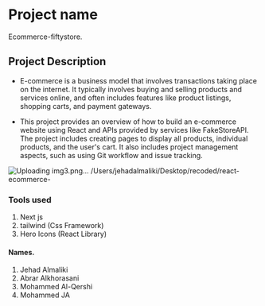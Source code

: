 # Project name 

Ecommerce-fiftystore.

## Project Description 

* E-commerce is a business model that involves transactions taking place on the internet. It typically involves buying and selling products and services online, and often includes features like product listings, shopping carts, and payment gateways. 

 * This project provides an overview of how to build an e-commerce website using React and APIs provided by services like FakeStoreAPI. The project includes creating pages to display all products, individual products, and the user's cart. It also includes project management aspects, such as using Git workflow and issue tracking.

![Uploading img3.png…]()
/Users/jehadalmaliki/Desktop/recoded/react-ecommerce-



 ### Tools used
 1. Next js 
 2. tailwind (Css Framework)
 3. Hero Icons (React Library)
 

 ####   Names.

 1. Jehad Almaliki
 2. Abrar Alkhorasani
 3. Mohammed Al-Qershi
 4. Mohammed JA

